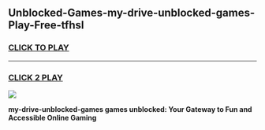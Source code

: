 
## Unblocked-Games-my-drive-unblocked-games-Play-Free-tfhsl
<h3>
<a href="https://premium76.site?title=my-drive-unblocked-games&ref=18A">CLICK TO PLAY</a></h3>
<hr>

<h3>
<a href="https://premium76.site?title=my-drive-unblocked-games&ref=18A">CLICK 2 PLAY</a>
  
</h3>

<a href="https://premium76.site?title=my-drive-unblocked-games&ref=18A"><img src="https://clearcache.store/games.png"></a>


**my-drive-unblocked-games games unblocked: Your Gateway to Fun and Accessible Online Gaming**

